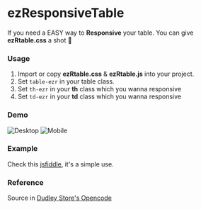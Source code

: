 # ezResponsiveTable
If you need a EASY way to **Responsive** your table.
You can give **ezRtable.css** a shot :gun:

### Usage
 1. Import or copy **ezRtable.css** & **ezRtable.js** into your project.
 2. Set `table-ezr` in your table class.
 3. Set `th-ezr` in your **th** class which you wanna responsive
 4. Set `td-ezr` in your **td** class which you wanna responsive

### Demo
![Desktop](http://i.imgur.com/yVrxP9R.png?1)
![Mobile](http://i.imgur.com/8uBWwvV.png?1)
                           
### Example
Check this [jsfiddle](https://jsfiddle.net/GeorgioWan/far3Lgss/), it's a simple use.

### Reference
Source in [Dudley Store's Opencode](http://codepen.io/dudleystorey/pen/Geprd)

